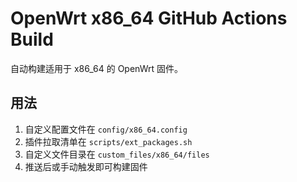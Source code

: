 # OpenWrt x86_64 GitHub Actions Build

自动构建适用于 x86_64 的 OpenWrt 固件。

## 用法
1. 自定义配置文件在 `config/x86_64.config`
2. 插件拉取清单在 `scripts/ext_packages.sh`
3. 自定义文件目录在 `custom_files/x86_64/files`
4. 推送后或手动触发即可构建固件
